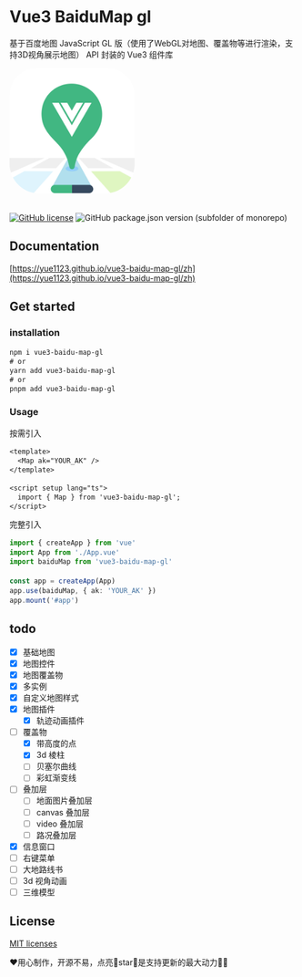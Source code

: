 # Vue3 BaiduMap gl

基于百度地图 JavaScript GL 版（使用了WebGL对地图、覆盖物等进行渲染，支持3D视角展示地图） API 封装的 Vue3 组件库


<img src='./docs/public/logo.png' style="border-radius:48px;overflow:hidden; width:220px;">
<br />
<br />

[![GitHub license](https://img.shields.io/github/license/yue1123/img-previewer?style=flat-square)](https://github.com/yue1123/img-previewer/blob/main/LICENSE)
<img src="https://img.shields.io/github/package-json/v/yue1123/vue3-baidu-map-gl?color=f90&style=flat-square" alt="GitHub package.json version (subfolder of monorepo)">

## Documentation
[https://yue1123.github.io/vue3-baidu-map-gl/zh](https://yue1123.github.io/vue3-baidu-map-gl/zh)

## Get started

### installation
```shell
npm i vue3-baidu-map-gl
# or
yarn add vue3-baidu-map-gl
# or
pnpm add vue3-baidu-map-gl
```
### Usage
按需引入
```vue
<template>
  <Map ak="YOUR_AK" />
</template>

<script setup lang="ts">
  import { Map } from 'vue3-baidu-map-gl';
</script>
```

完整引入
```ts
import { createApp } from 'vue'
import App from './App.vue'
import baiduMap from 'vue3-baidu-map-gl'

const app = createApp(App)
app.use(baiduMap, { ak: 'YOUR_AK' })
app.mount('#app')
```

## todo 
-   [x] 基础地图
-   [x] 地图控件
-   [x] 地图覆盖物
-   [x] 多实例
-   [x] 自定义地图样式
-   [x] 地图插件
    -   [x] 轨迹动画插件 
-   [ ] 覆盖物
    -   [x] 带高度的点
    -   [x] 3d 棱柱
    -   [ ] 贝塞尔曲线
    -   [ ] 彩虹渐变线   
-   [ ] 叠加层
    -   [ ] 地面图片叠加层
    -   [ ] canvas 叠加层
    -   [ ] video 叠加层
    -   [ ] 路况叠加层
-   [x] 信息窗口
-   [ ] 右键菜单
-   [ ] 大地路线书
-   [ ] 3d 视角动画
-   [ ] 三维模型
## License
[MIT licenses](https://opensource.org/licenses/MIT)

❤️用心制作，开源不易，点亮🌟star🌟是支持更新的最大动力✌🏻
